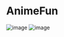 # AnimeFun
![image](https://user-images.githubusercontent.com/84434846/205489307-61c271a8-9338-4c39-906e-13f4d79bd69a.png)
![image](https://user-images.githubusercontent.com/84434846/206381769-5452cd3a-ea80-4a62-8639-af4a557273a1.png)
